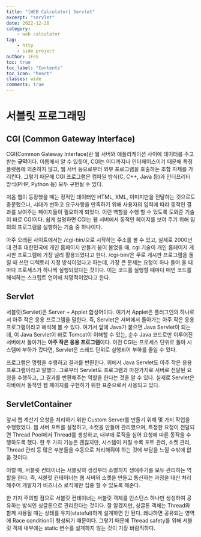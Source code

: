 ```yaml
---
title: "[WEB Calculator] Servlet"
excerpt: "servlet"
date: 2022-12-20
category:
    - web calculator
tag:
    - http
    - side project
author: 1FeS
toc: true
toc_label: "Contents"
toc_icon: "heart"
classes: wide
comments: true
---
```


# 서블릿 프로그래밍

## CGI (Common Gateway Interface)

CGI(Common Gateway Interface)란 웹 서버와 애플리케이션 사이에 데이터를 주고받는 **규약**이다. 이름에서 알 수 있듯이, CGI는 어디까지나 인터페이스이기 때문에 특정 플랫폼에 의존하지 않고, 웹 서버 등으로부터 외부 프로그램을 호출하는 조합 자체를 가리킨다. 그렇기 때문에 CGI 프로그램은 컴파일 방식(C, C++, Java 등)과 인터프리터 방식(PHP, Python 등) 모두 구현될 수 있다.

처음 웹이 등장했을 때는 정적인 데이터인 HTML, XML, 이미지만을 전달하는 것으로도 충분했으나, 시대가 변하고 요구사항을 만족하기 위해 사용자의 입력에 따라 동적인 결과를 보여주는 페이지들이 필요하게 되었다. 이런 역할을 수행 할 수 있도록 도와준 기술이 바로 CGI이다. 쉽게 설명하면 CGI는 웹 서버에서 동적인 페이지를 보여 주기 위해 임의의 프로그램을 실행하는 기술 중 하나이다. 

아주 오래된 사이트에서는 /cgi-bin/으로 시작하는 주소를 볼 수 있고, 실제로 2000년대 전후 대한민국에 개인 홈페이지 만들기 붐이 불었을 때, cgi 기술이 개인 홈페이지 게시판 프로그램에 가장 널리 활용되었다고 한다. /cgi-bin/은 무로 게시판 프로그램을 돌릴 때 쓰던 디렉토리 지정 방식이었다고 하는데, 가장 큰 문제는 요청이 하나 들어 올 때마다 프로세스가 하나씩 실행되었다는 것이다. 이는 코드를 실행할 때마다 매번 코드를 해석하는 스크립트 언어에 치명적이었다고 한다.

## Servlet

서블릿(Servlet)은 Server + Applet 합성어이다. 여기서 Applet은 플러그인의 하나로서 아주 작은 응용 프로그램을 말한다. 즉, Servlet은 서버에서 돌아가는 아주 작은 응용 프로그램이라고 해석해 볼 수 있다. 여기서 앞에 Java가 붙으면 Java Servlet이 되는데, 이 Java Servlet이 바로 Tomcat이 이해할 수 있는, 순수 Java 코드로만 이루어진 서버에서 돌아가는 **아주 작은 응용 프로그램**이다. 이전 CGI는 프로세스 단위로 돌아 시스템에 부하가 컸다면, Servlet은 스레드 단위로 실행되어 부하를 줄일 수 있다.

프로그램은 명령을 수행하고 결과를 반환한다. 위에서 Java Servlet도 아주 작은 응용 프로그램이라고 말했다. 그로부터 Servlet도 프로그램과 마찬가지로 서버로 전달된 요청을 수행하고, 그 결과를 반환해주는 역할을 한다는 것을 알 수 있다. 실재로 Servlet은 자바에서 동적인 웹 페이지를 구현하기 위한 표준으로서 사용되고 있다.

## ServletContainer

앞서 웹 계산기 요청을 처리하기 위한 Custom Server를 만들기 위해 몇 가지 작업을 수행했었다. 웹 서버 포트를 설정하고, 소캣을 만들어 관리했으며, 특정한 요청이 전달되면 Thread Pool에서 Thread를 생성하고, 내부에 로직을 심어 요청에 따른 동작을 수행하도록 했다. 한 두 가지 기능은 괜찮지만, 시스템이 커질 수록 포트 관리, 소켓 관리, Thread 관리 등 많은 부분들을 수동으로 처리해줘야 하는 것에 부담을 느낄 수밖에 없을 것이다.

이럴 때, 서블릿 컨테이너는 서블릿의 생성부터 소멸까지 생애주기를 모두 관리하는 역할을 한다. 즉, 서블릿 컨테이너는 웹 서버와 소켓을 만들고 통신하는 과정을 대신 처리해주어 개발자가 비즈니스 로직에만 집중 할 수 있도록 해준다.

한 가지 주의할 점으로 서블릿 컨테이너는 서블릿 객체를 인스턴스 하나만 생성하여 공유하는 방식인 싱글톤으로 관리한다는 것이다. 잘 알겠지만, 싱글톤 객체는 Thread와 함께 사용될 때는 상태를 유지(stateful)하게 설계하면 안 된다. 왜냐하면 공유되는 영역에 Race condition이 형성되기 때문이다. 그렇기 때문에 Thread safety를 위해 서블릿 객체 내부에는 static 변수를 설계하지 않는 것이 가장 바람직하다.

